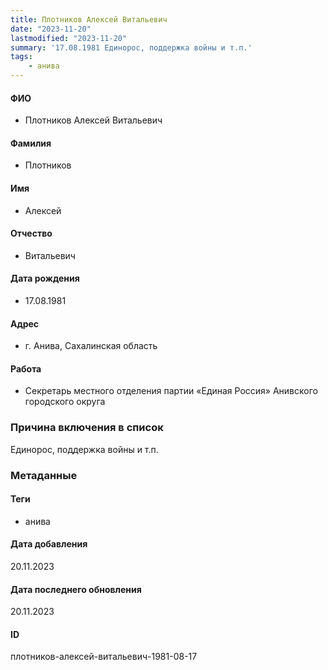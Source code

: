 ```yaml
---
title: Плотников Алексей Витальевич
date: "2023-11-20"
lastmodified: "2023-11-20"
summary: '17.08.1981 Единорос, поддержка войны и т.п.'
tags: 
    - анива
---
```

<!--# pp2-->
<!--## Фигурант-->
<!--### Личные данные-->
#### ФИО
- Плотников Алексей Витальевич
#### Фамилия
- Плотников
#### Имя
- Алексей
#### Отчество
- Витальевич
#### Дата рождения
- 17.08.1981
#### Адрес
- г. Анива, Сахалинская область
#### Работа
- Секретарь местного отделения партии «Единая Россия» Анивского городского округа
### Причина включения в список
Единорос, поддержка войны и т.п.
### Метаданные
#### Теги
- анива
#### Дата добавления
20.11.2023
#### Дата последнего обновления
20.11.2023
#### ID
плотников-алексей-витальевич-1981-08-17
<!--## END;-->
